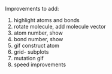 Improvements to add:
1) highlight atoms and bonds
2) rotate molecule, add molecule vector
3) atom number, show
4) bond number, show
5) gif construct atom
6) grid- subplots
7) mutation gif
8) speed improvements